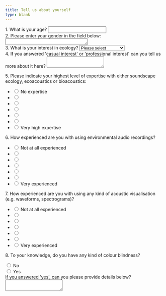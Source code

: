 ```yaml
---
title: Tell us about yourself
type: blank
---
```



<div class = "form-group">
<label for = "q1age">1. What is your age? </label>
<input type="number" class="form-control"  id = "age" name = "q1age" min = "18">
</div>

<div class = "form-group">
<label for = "q2gender">2. Please enter your gender in the field below:</label>
<textarea class = "form-control" type = "text" id = "gender" name = "q2gender" rows = "1" cols = "30">
</textarea>

</div>

<div class = "form-group">
<label for = "q3ecology">
3. What is your interest in ecology? </label>
<select class = "form-control" name = "q3ecology">
<option value="" selected disabled>Please select</option>
<option id = "casual interest_ecology" name = "q3ecology"> Casual interest </option>
<option id = "prof interest_ecology" name = "q3ecology"> Professional interest </option>
<option id = "non interest ecology" name = "q3ecology"> No interest </option>
</select>
</div>

<div class="form-group"> <label for = "q4_interest in ecology_qual">
4. If you answered 'casual interest' or 'professional interest' can you tell us more about it here?</label>
<textarea name ="q4_interest in ecology_qual" class="form-control"></textarea>
</div>


<label class= "statement" for = "q5_ecoacousticsKnowledge">5. Please indicate your highest level of expertise with either soundscape ecology, ecoacoustics or bioacoustics:  </label>
<ul class = "likert">
    <li>
        <input type="radio" name="q5_ecoacousticsKnowledge" value="1" >
        <label>No expertise</label>
     </li>
      <li>
     <input type="radio" name="q5_ecoacousticsKnowledge" value="2" >
        <label></label>
    </li>
      <li>
      <input type="radio" name="q5_ecoacousticsKnowledge" value="3" >
        <label></label>
     </li>
      <li>
      <input type="radio" name="q5_ecoacousticsKnowledge" value="4" >
        <label></label>
    </li>
      <li>
     <input type="radio" name="q5_ecoacousticsKnowledge" value="5" >
        <label></label>
    </li>
      <li>
     <input type="radio" name="q5_ecoacousticsKnowledge" value="6" >
        <label></label>
    </li>
      <li>
     <input type="radio" name="q5_ecoacousticsKnowledge" value="7" >
        <label>Very high expertise</label>
     </li>
</ul>


<label class= "statement" for = "q6_expEnvRecordings">6. How experienced are you with using environmental audio recordings? </label>
<ul class= "likert">
     <li>
        <input type="radio" name="q6_expEnvRecordings" value="1">
        <label>Not at all experienced</label>
    </li>
      <li>
        <input type="radio" name="q6_expEnvRecordings" value="2">
        <label></label>
    </li>
      <li>
        <input type="radio" name="q6_expEnvRecordings" value="3">
        <label></label>
    </li>
      <li>
        <input type="radio" name="q6_expEnvRecordings" value="4">
        <label></label>
        </li>
      <li>
        <input type="radio" name="q6_expEnvRecordings" value="6">
        <label></label>
        </li>
      <li>
        <input type="radio" name="q6_expEnvRecordings" value="6">
        <label></label>
    </li>
      <li>
        <input type="radio" name="q6_expEnvRecordings" value="7">
        <label>Very experienced</label>
    </li>
</ul>

<label class= "statement" for= "q7_expAcousVis">7. How experienced are you with using any kind of acoustic visualisation (e.g. waveforms, spectrograms)?</label>
<ul class="likert">
     <li>
        <input type="radio" name="q7_expAcousVis" value="1">
        <label>Not at all experienced</label>
    </li>
      <li>
        <input type="radio" name="q7_expAcousVis" value="2">
        <label></label>
    </li>
      <li>
        <input type="radio" name="q7_expAcousVis" value="3">
        <label></label>
    </li>
      <li>
        <input type="radio" name="q7_expAcousVis" value="4">
        <label></label>
    </li>
      <li>
      <input type="radio" name="q7_expAcousVis" value="5">
        <label></label>
    </li>
      <li>
      <input type="radio" name="q7_expAcousVis" value="6">
        <label></label>
    </li>
      <li>
        <input type="radio" name="q7_expAcousVis" value="7">
        <label>Very experienced</label>
    </li>
</ul>


<label for = "colourblind"> 8. To your knowledge, do you have any kind of colour blindness? </label>
 <div class="custom-control custom-radio">
  <input type="radio" id="colourblind_no" name="colourblind" class="custom-control-input" value = "No">
<label class="custom-control-label" for = "colourblind_no">
No </label>
</div>
<div class="custom-control custom-radio">
  <input type="radio" id="colourblind_yes" name="colourblind" class="custom-control-input" value = "Yes">
<label class="custom-control-label" for= "colourblind_yes">
Yes </label>
</div>

<div class = "form-group">
<label for = "colourblind_details"> If you answered 'yes', can you please provide details below? </label>
<textarea name ="colourblind_details" class="form-control"></textarea>
</div>
